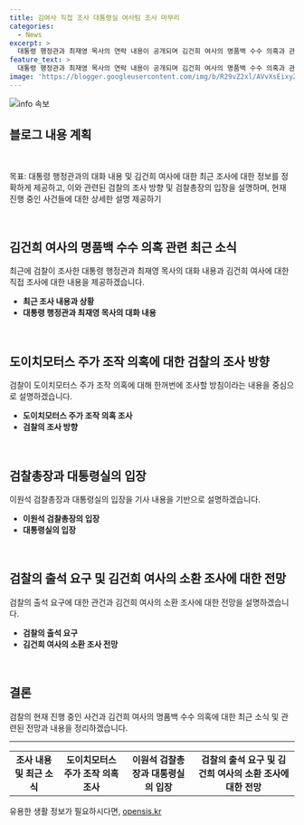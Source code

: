 ```yaml
---
title: 김여사 직접 조사 대통령실 여사팀 조사 마무리
categories:
  - News
excerpt: >
  대통령 행정관과 최재영 목사의 연락 내용이 공개되며 김건희 여사의 명품백 수수 의혹과 관련한 검찰 수사가 확대되고 있습니다. 행정관과 목사의 카카오톡 대화와 목사가 여사에게 명품백을 건네준 사실이 밝혀졌으며, 도이치모터스 주가 조작 의혹도 함께 수사될 예정입니다. 또한 여사를 보좌한 조사가 완료되어 여사의 직접 조사가 남아있는 상황이며, 검찰은 명품백과 주가조작 의혹을 동시에 조사할 계획이라고 전했습니다. 함께 관건은 대통령실이 검찰 출석 요구에 응할지 여부로, 검찰 총장은 김 여사 수사를 마치기 원하는 의지를 강조하고 있습니다.
feature_text: >
  대통령 행정관과 최재영 목사의 연락 내용이 공개되며 김건희 여사의 명품백 수수 의혹과 관련한 검찰 수사가 확대되고 있습니다. 행정관과 목사의 카카오톡 대화와 목사가 여사에게 명품백을 건네준 사실이 밝혀졌으며, 도이치모터스 주가 조작 의혹도 함께 수사될 예정입니다. 또한 여사를 보좌한 조사가 완료되어 여사의 직접 조사가 남아있는 상황이며, 검찰은 명품백과 주가조작 의혹을 동시에 조사할 계획이라고 전했습니다. 함께 관건은 대통령실이 검찰 출석 요구에 응할지 여부로, 검찰 총장은 김 여사 수사를 마치기 원하는 의지를 강조하고 있습니다.
image: 'https://blogger.googleusercontent.com/img/b/R29vZ2xl/AVvXsEixyZcFfHzMRdzZMjFBmAUKJYCLCGyLL1o632UiGVXcaFdKo_bkvkuCioo0uUKlGfBVcT3P84aROyZIXSBEx3Aw5nCQ3pTgDom1WDC4m8eifvWiAmWEEVb4x6G_l8C0QH225ldMjyaFvpxGEBGNO37VmDTDMHGhJPq73UglMfDca1-0aw/s1600/blogspot.png'
---
```


<p><img src="https://blogger.googleusercontent.com/img/b/R29vZ2xl/AVvXsEixyZcFfHzMRdzZMjFBmAUKJYCLCGyLL1o632UiGVXcaFdKo_bkvkuCioo0uUKlGfBVcT3P84aROyZIXSBEx3Aw5nCQ3pTgDom1WDC4m8eifvWiAmWEEVb4x6G_l8C0QH225ldMjyaFvpxGEBGNO37VmDTDMHGhJPq73UglMfDca1-0aw/s1600/blogspot.png" alt="info 속보" /></p>

<h2 data-ke-size="size26">블로그 내용 계획</h2>

<p data-ke-size="size16">&nbsp;</p>

<p>목표: 대통령 행정관과의 대화 내용 및 김건희 여사에 대한 최근 조사에 대한 정보를 정확하게 제공하고, 이와 관련된 검찰의 조사 방향 및 검찰총장의 입장을 설명하며, 현재 진행 중인 사건들에 대한 상세한 설명 제공하기</p>

<p data-ke-size="size16">&nbsp;</p>

<h2 data-ke-size="size26">김건희 여사의 명품백 수수 의혹 관련 최근 소식</h2>

<p data-ke-size="size16">최근에 검찰이 조사한 대통령 행정관과 최재영 목사의 대화 내용과 김건희 여사에 대한 직접 조사에 대한 내용을 제공하겠습니다.</p>

<ul>
    <li><b>최근 조사 내용과 상황</b></li>
    <li><b>대통령 행정관과 최재영 목사의 대화 내용</b></li>
</ul>

<p data-ke-size="size16">&nbsp;</p>

<h2 data-ke-size="size26">도이치모터스 주가 조작 의혹에 대한 검찰의 조사 방향</h2>

<p data-ke-size="size16">검찰이 도이치모터스 주가 조작 의혹에 대해 한꺼번에 조사할 방침이라는 내용을 중심으로 설명하겠습니다.</p>

<ul>
    <li><b>도이치모터스 주가 조작 의혹 조사</b></li>
    <li><b>검찰의 조사 방향</b></li>
</ul>

<p data-ke-size="size16">&nbsp;</p>

<h2 data-ke-size="size26">검찰총장과 대통령실의 입장</h2>

<p data-ke-size="size16">이원석 검찰총장과 대통령실의 입장을 기사 내용을 기반으로 설명하겠습니다.</p>

<ul>
    <li><b>이원석 검찰총장의 입장</b></li>
    <li><b>대통령실의 입장</b></li>
</ul>

<p data-ke-size="size16">&nbsp;</p>

<h2 data-ke-size="size26">검찰의 출석 요구 및 김건희 여사의 소환 조사에 대한 전망</h2>

<p data-ke-size="size16">검찰의 출석 요구에 대한 관건과 김건희 여사의 소환 조사에 대한 전망을 설명하겠습니다.</p>

<ul>
    <li><b>검찰의 출석 요구</b></li>
    <li><b>김건희 여사의 소환 조사 전망</b></li>
</ul>

<p data-ke-size="size16">&nbsp;</p>

<h2 data-ke-size="size26">결론</h2>

<p data-ke-size="size16">검찰의 현재 진행 중인 사건과 김건희 여사의 명품백 수수 의혹에 대한 최근 소식 및 관련된 전망과 내용을 정리하겠습니다.</p>

<hr>

<table>
    <tbody>
        <tr>
            <td style="text-align: center; height: 17px;"><b>조사 내용 및 최근 소식</b></td>
            <td style="text-align: center; height: 17px;"><b>도이치모터스 주가 조작 의혹 조사</b></td>
            <td style="text-align: center; height: 17px;"><b>이원석 검찰총장과 대통령실의 입장</b></td>
            <td style="text-align: center; height: 17px;"><b>검찰의 출석 요구 및 김건희 여사의 소환 조사에 대한 전망</b></td>
        </tr>
    </tbody>
</table>
유용한 생활 정보가 필요하시다면, <a href="https://opensis.kr" rel="dofollow">opensis.kr</a>


